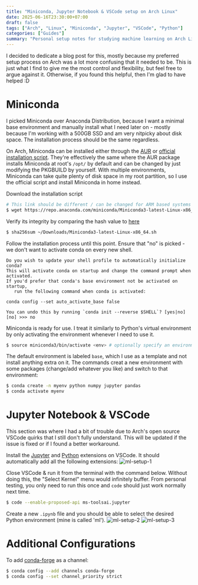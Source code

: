 ```yaml
---
title: "Miniconda, Jupyter Notebook & VSCode setup on Arch Linux"
date: 2025-06-16T23:30:00+07:00
draft: false
tags: ["Arch", "Linux", "Miniconda", "Jupyter", "VSCode", "Python"]
categories: ["Guides"]
summary: "Personal setup notes for studying machine learning on Arch Linux."
---
```

I decided to dedicate a blog post for this, mostly because my preferred setup process on Arch was a lot more confusing that it needed to be. This is just what I find to give me the most control and flexibility, but feel free to argue against it. Otherwise, if you found this helpful, then I'm glad to have helped :D

# Miniconda
I picked Miniconda over Anaconda Distribution, because I want a minimal base environment and manually install what I need later on - mostly because I'm working with a 500GB SSD and am very nitpicky about disk space. The installation process should be the same regardless.

On Arch, Miniconda can be installed either through the [AUR](https://aur.archlinux.org/packages/miniconda3) or [official installation script](https://anaconda.com/docs/getting-started/miniconda/install#linux-terminal-installer). They're effectively the same where the AUR package installs Miniconda at root's `/opt/` by default and can be changed by just modifying the PKGBUILD by yourself. With multiple environments, Miniconda can take quite plenty of disk space in my root partition, so I use the official script and install Miniconda in home instead.

Download the installation script
```sh
# This link should be different / can be changed for ARM based systems
$ wget https://repo.anaconda.com/miniconda/Miniconda3-latest-Linux-x86_64.sh 
```

Verify its integrity by comparing the hash value to [here](https://repo.anaconda.com/miniconda/)
```sh
$ sha256sum ~/Downloads/Miniconda3-latest-Linux-x86_64.sh
```

Follow the installation process until this point. Ensure that "no" is picked - we don't want to activate conda on every new shell.
```
Do you wish to update your shell profile to automatically initialize conda?
This will activate conda on startup and change the command prompt when activated.
If you'd prefer that conda's base environment not be activated on startup,
   run the following command when conda is activated:

conda config --set auto_activate_base false

You can undo this by running `conda init --reverse $SHELL`? [yes|no]
[no] >>> no
```

Miniconda is ready for use. I treat it similarly to Python's virtual environment by only activating the environment whenever I need to use it.
```sh
$ source miniconda3/bin/activate <env> # optionally specify an environment name
```

The default environment is labeled `base`, which I use as a template and not install anything extra on it. The commands creat a new environment with some packages (change/add whatever you like) and switch to that environment:
```sh
$ conda create -n myenv python numpy jupyter pandas
$ conda activate myenv
```

# Jupyter Notebook & VSCode
This section was where I had a bit of trouble due to Arch's open source VSCode quirks that I still don't fully understand. This will be updated if the issue is fixed or if I found a better workaround.

Install the [Jupyter](https://marketplace.visualstudio.com/items?itemName=ms-toolsai.jupyter) and [Python](https://marketplace.visualstudio.com/items?itemName=ms-python.python) extensions on VSCode. It should automatically add all the following extensions:
![ml-setup-1](ml-setup-1.png#center)

Close VSCode & run it from the terminal with the command below. Without doing this, the "Select Kernel" menu would infinitely buffer. From personal testing, you only need to run this once and `code` should just work normally next time.
```sh
$ code --enable-proposed-api ms-toolsai.jupyter
```

Create a new `.ipynb` file and you should be able to select the desired Python environment (mine is called 'ml').
![ml-setup-2](ml-setup-2.png#center)
![ml-setup-3](ml-setup-3.png#center)

# Additional Configurations
To add [conda-forge](https://conda-forge.org/) as a channel:
```sh
$ conda config --add channels conda-forge
$ conda config --set channel_priority strict
```
